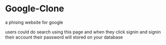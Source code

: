 # Google-Clone

a phising website for google

users could do search using this page and when they click signin and signin their account their password will stored on your database
